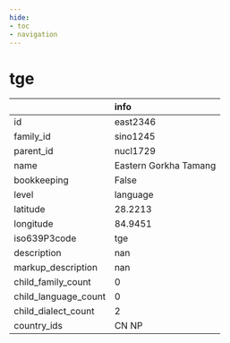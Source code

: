 ```yaml
---
hide:
- toc
- navigation
---
```

# tge
|                      | info                  |
|:---------------------|:----------------------|
| id                   | east2346              |
| family_id            | sino1245              |
| parent_id            | nucl1729              |
| name                 | Eastern Gorkha Tamang |
| bookkeeping          | False                 |
| level                | language              |
| latitude             | 28.2213               |
| longitude            | 84.9451               |
| iso639P3code         | tge                   |
| description          | nan                   |
| markup_description   | nan                   |
| child_family_count   | 0                     |
| child_language_count | 0                     |
| child_dialect_count  | 2                     |
| country_ids          | CN NP                 |